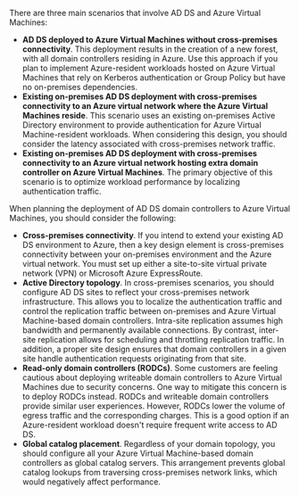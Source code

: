 There are three main scenarios that involve AD DS and Azure Virtual Machines:

- **AD DS deployed to Azure Virtual Machines without cross-premises connectivity**. This deployment results in the creation of a new forest, with all domain controllers residing in Azure. Use this approach if you plan to implement Azure-resident workloads hosted on Azure Virtual Machines that rely on Kerberos authentication or Group Policy but have no on-premises dependencies.
- **Existing on-premises AD DS deployment with cross-premises connectivity to an Azure virtual network where the Azure Virtual Machines reside**. This scenario uses an existing on-premises Active Directory environment to provide authentication for Azure Virtual Machine-resident workloads. When considering this design, you should consider the latency associated with cross-premises network traffic.
- **Existing on-premises AD DS deployment with cross-premises connectivity to an Azure virtual network hosting extra domain controller on Azure Virtual Machines**. The primary objective of this scenario is to optimize workload performance by localizing authentication traffic.

When planning the deployment of AD DS domain controllers to Azure Virtual Machines, you should consider the following:

- **Cross-premises connectivity**. If you intend to extend your existing AD DS environment to Azure, then a key design element is cross-premises connectivity between your on-premises environment and the Azure virtual network. You must set up either a site-to-site virtual private network (VPN) or Microsoft Azure ExpressRoute.
- **Active Directory topology**. In cross-premises scenarios, you should configure AD DS sites to reflect your cross-premises network infrastructure. This allows you to localize the authentication traffic and control the replication traffic between on-premises and Azure Virtual Machine-based domain controllers. Intra-site replication assumes high bandwidth and permanently available connections. By contrast, inter-site replication allows for scheduling and throttling replication traffic. In addition, a proper site design ensures that domain controllers in a given site handle authentication requests originating from that site.
- **Read-only domain controllers (RODCs)**. Some customers are feeling cautious about deploying writeable domain controllers to Azure Virtual Machines due to security concerns. One way to mitigate this concern is to deploy RODCs instead. RODCs and writeable domain controllers provide similar user experiences. However, RODCs lower the volume of egress traffic and the corresponding charges. This is a good option if an Azure-resident workload doesn't require frequent write access to AD DS.
- **Global catalog placement**. Regardless of your domain topology, you should configure all your Azure Virtual Machine-based domain controllers as global catalog servers. This arrangement prevents global catalog lookups from traversing cross-premises network links, which would negatively affect performance.
